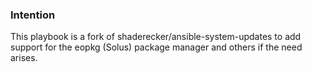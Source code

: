 ### Intention
This playbook is a fork of shaderecker/ansible-system-updates to add support for the eopkg (Solus) package manager and others if the need arises.
